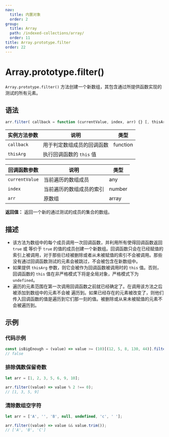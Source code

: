```yaml
---
nav:
  title: 内置对象
  order: 2
group:
  title: Array
  path: /indexed-collections/array/
  order: 11
title: Array.prototype.filter
order: 22
---
```


# Array.prototype.filter()

`Array.prototype.filter()` 方法创建一个新数组，其包含通过所提供函数实现的测试的所有元素。

## 语法

```js
arr.filter( callback = function (currentValue, index, arr) {} [, thisArg ] )
```

| 实例方法参数 | 说明                       | 类型     |
| ------------ | -------------------------- | -------- |
| `callback`   | 用于判定数组成员的回调函数 | function |
| `thisArg`    | 执行回调函数的 `this` 值   |          |

| 回调函数参数   | 说明                     | 类型   |
| -------------- | ------------------------ | ------ |
| `currentValue` | 当前遍历的数组成员       | any    |
| `index`        | 当前遍历的数组成员的索引 | number |
| `arr`          | 原数组                   | array  |

**返回值：** 返回一个新的通过测试的成员的集合的数组。

## 描述

- 该方法为数组中的每个成员调用一次回调函数，并利用所有使得回调函数返回 `true` 或 等价于 `true` 的值的成员创建一个新数组。回调函数只会在已经赋值的索引上被调用，对于那些已经被删除或者从未被赋值的索引不会被调用。那些没有通过回调函数测试的元素会被跳过，不会被包含在新数组中。
- 如果提供 `thisArg` 参数，则它会被作为回调函数被调用时的 `this` 值。否则，回调函数的 `this` 值在非严格模式下将是全局对象，严格模式下为 `undefined`。
- 遍历的元素范围在第一次调用回调函数之前就已经确定了。在调用该方法之后被添加到数组中的元素不会被 遍历到。如果已经存在的元素被改变了，则他们传入回调函数的值是遍历到它们那一刻的值。被删除或从来未被赋值的元素不会被遍历到。

## 示例

### 代码示例

```js
const isBigEnough = (value) => value >= (10)[(12, 5, 8, 130, 44)].filter(isBigEnough);
// false
```

### 排除偶数保留奇数

```js
let arr = [1, 2, 3, 5, 6, 9, 10];

arr.filter((value) => value % 2 !== 0);
// [1, 3, 5, 9]
```

### 清除数组空字符

```js
let arr = ['A', '', 'B', null, undefined, 'c', ' '];

arr.filter((value) => value && value.trim());
// ['A', 'B', 'C']
```
